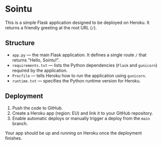 # Sointu

This is a simple Flask application designed to be deployed on Heroku.
It returns a friendly greeting at the root URL (`/`).

## Structure

- `app.py` — the main Flask application. It defines a single route `/` that returns "Hello, Sointu!".
- `requirements.txt` — lists the Python dependencies (`Flask` and `gunicorn`) required by the application.
- `Procfile` — tells Heroku how to run the application using `gunicorn`.
- `runtime.txt` — specifies the Python runtime version for Heroku.

## Deployment

1. Push the code to GitHub.
2. Create a Heroku app (region: EU) and link it to your GitHub repository.
3. Enable automatic deploys or manually trigger a deploy from the `main` branch.

Your app should be up and running on Heroku once the deployment finishes.
